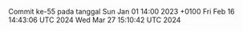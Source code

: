 Commit ke-55 pada tanggal Sun Jan 01 14:00 2023 +0100
Fri Feb 16 14:43:06 UTC 2024
Wed Mar 27 15:10:42 UTC 2024
